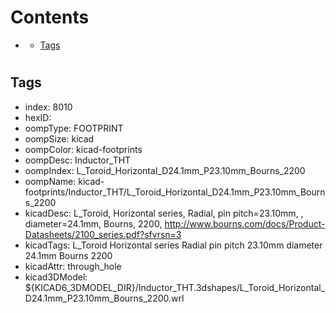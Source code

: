 



Contents
========

* [](#)
	* [Tags](#tags)

# 

## Tags

- index: 8010
- hexID: 
- oompType: FOOTPRINT
- oompSize: kicad
- oompColor: kicad-footprints
- oompDesc: Inductor_THT
- oompIndex: L_Toroid_Horizontal_D24.1mm_P23.10mm_Bourns_2200
- oompName: kicad-footprints/Inductor_THT/L_Toroid_Horizontal_D24.1mm_P23.10mm_Bourns_2200
- kicadDesc: L_Toroid, Horizontal series, Radial, pin pitch=23.10mm, , diameter=24.1mm, Bourns, 2200, http://www.bourns.com/docs/Product-Datasheets/2100_series.pdf?sfvrsn=3
- kicadTags: L_Toroid Horizontal series Radial pin pitch 23.10mm  diameter 24.1mm Bourns 2200
- kicadAttr: through_hole
- kicad3DModel: ${KICAD6_3DMODEL_DIR}/Inductor_THT.3dshapes/L_Toroid_Horizontal_D24.1mm_P23.10mm_Bourns_2200.wrl
